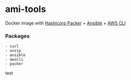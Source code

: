 # ami-tools

Docker image with [Hashicorp Packer](https://www.packer.io) + [Ansible](https://www.ansible.com/) + [AWS CLI](https://aws.amazon.com/cli/)

### Packages
    - curl
    - unzip
    - ansible
    - awscli
    - packer
 
test
